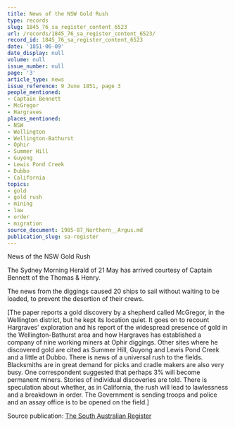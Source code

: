 ```yaml
---
title: News of the NSW Gold Rush
type: records
slug: 1845_76_sa_register_content_6523
url: /records/1845_76_sa_register_content_6523/
record_id: 1845_76_sa_register_content_6523
date: '1851-06-09'
date_display: null
volume: null
issue_number: null
page: '3'
article_type: news
issue_reference: 9 June 1851, page 3
people_mentioned:
- Captain Bennett
- McGregor
- Hargraves
places_mentioned:
- NSW
- Wellington
- Wellington-Bathurst
- Ophir
- Summer Hill
- Guyong
- Lewis Pond Creek
- Dubbo
- California
topics:
- gold
- gold rush
- mining
- law
- order
- migration
source_document: 1985-87_Northern__Argus.md
publication_slug: sa-register
---
```


News of the NSW Gold Rush

The Sydney Morning Herald of 21 May has arrived courtesy of Captain Bennett of the Thomas & Henry.

The news from the diggings caused 20 ships to sail without waiting to be loaded, to prevent the desertion of their crews.

[The paper reports a gold discovery by a shepherd called McGregor, in the Wellington district, but he kept its location quiet.  It goes on to recount Hargraves’ exploration and his report of the widespread presence of gold in the Wellington-Bathurst area and how Hargraves has established a company of nine working miners at Ophir diggings.  Other sites where he discovered gold are cited as Summer Hill, Guyong and Lewis Pond Creek and a little at Dubbo.  There is news of a universal rush to the fields.  Blacksmiths are in great demand for picks and cradle makers are also very busy.  One correspondent suggested that perhaps 3% will become permanent miners.  Stories of individual discoveries are told.  There is speculation about whether, as in California, the rush will lead to lawlessness and a breakdown in order.  The Government is sending troops and police and an assay office is to be opened on the field.]

Source publication: [The South Australian Register](/publications/sa-register/)
